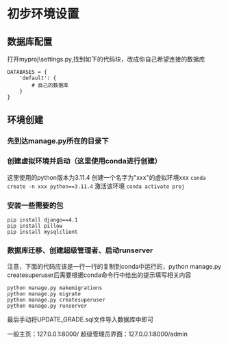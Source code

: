 # 初步环境设置
## 数据库配置
打开myproj\settings.py,找到如下的代码块，改成你自己希望连接的数据库
```
DATABASES = {
    'default': {
        # 自己的数据库
    }
}
```

## 环境创建
### 先到达manage.py所在的目录下
### 创建虚拟环境并启动（这里使用conda进行创建）
这里使用的python版本为3.11.4
创建一个名字为"xxx"的虚拟环境xxx
` conda create -n xxx python==3.11.4 `
激活该环境
`conda activate proj`
### 安装一些需要的包
```
pip install django==4.1
pip install pillow
pip install mysqlclient
```
### 数据库迁移、创建超级管理者、启动runserver
注意，下面的代码应该是一行一行的复制到conda中运行的，python manage.py createsuperuser后需要根据conda命令行中给出的提示填写相关内容
```    
python manage.py makemigrations
python manage.py migrate
python manage.py createsuperuser
python manage.py runserver
```
最后手动将UPDATE_GRADE.sql文件导入数据库中即可

一般主页：127.0.0.1:8000/
超级管理员界面：127.0.0.1:8000/admin